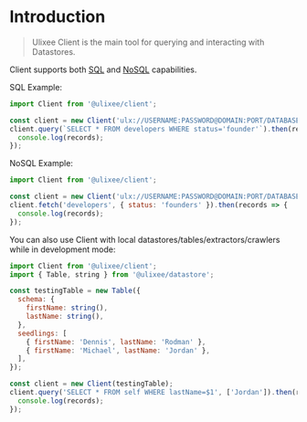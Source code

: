 # Introduction

> Ulixee Client is the main tool for querying and interacting with Datastores.

Client supports both [SQL](./sql) and [NoSQL](./no-sql) capabilities. 

SQL Example:

```javascript
import Client from '@ulixee/client';

const client = new Client('ulx://USERNAME:PASSWORD@DOMAIN:PORT/DATABASE');
client.query(`SELECT * FROM developers WHERE status='founder'`).then(records => {
  console.log(records);
});
```

NoSQL Example:

```javascript
import Client from '@ulixee/client';

const client = new Client('ulx://USERNAME:PASSWORD@DOMAIN:PORT/DATABASE');
client.fetch('developers', { status: 'founders' }).then(records => {
  console.log(records);
});
```

You can also use Client with local datastores/tables/extractors/crawlers while in development mode:

```javascript
import Client from '@ulixee/client';
import { Table, string } from '@ulixee/datastore';

const testingTable = new Table({
  schema: {
    firstName: string(),
    lastName: string(),
  },
  seedlings: [
    { firstName: 'Dennis', lastName: 'Rodman' },
    { firstName: 'Michael', lastName: 'Jordan' },
  ],
});

const client = new Client(testingTable);
client.query('SELECT * FROM self WHERE lastName=$1', ['Jordan']).then(records => {
  console.log(records);
});
```
